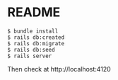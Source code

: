 # README

```
$ bundle install
$ rails db:created
$ rails db:migrate
$ rails db:seed
$ rails server
```

Then check at http://localhost:4120